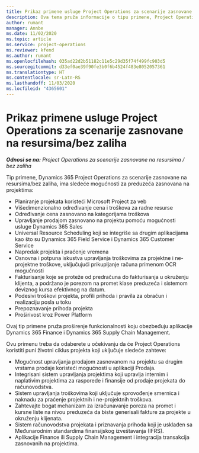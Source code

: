 ```yaml
---
title: Prikaz primene usluge Project Operations za scenarije zasnovane na resursima/bez zaliha
description: Ova tema pruža informacije o tipu primene, Project Operations za scenarije zasnovane na resursima/bez zaliha.
author: rumant
manager: Annbe
ms.date: 11/02/2020
ms.topic: article
ms.service: project-operations
ms.reviewer: kfend
ms.author: rumant
ms.openlocfilehash: 035ad22d2b51182c11e5c29d35f74f499fc903d5
ms.sourcegitcommit: d33ef0ae39f90fe3b0f6b4524f483e8052057361
ms.translationtype: HT
ms.contentlocale: sr-Latn-RS
ms.lasthandoff: 11/03/2020
ms.locfileid: "4365601"
---
```

# <a name="project-operations-for-resourcenon-stocked-based-scenarios-deployment-overview"></a>Prikaz primene usluge Project Operations za scenarije zasnovane na resursima/bez zaliha

_**Odnosi se na:** Project Operations za scenarije zasnovane na resursima / bez zaliha_

Tip primene, Dynamics 365 Project Operations za scenarije zasnovane na resursima/bez zaliha, ima sledeće mogućnosti za preduzeća zasnovana na projektima:

- Planiranje projekata koristeći Microsoft Project za veb
- Višedimenzionalno određivanje cena i troškova za radne resurse
- Određivanje cena zasnovano na kategorijama troškova
- Upravljanje prodajom zasnovano na projektu pomoću mogućnosti usluge Dynamics 365 Sales
- Universal Resource Scheduling koji se integriše sa drugim aplikacijama kao što su Dynamics 365 Field Service i Dynamics 365 Customer Service
- Napredak projekta i praćenje vremena
- Osnovna i potpuna iskustva upravljanja troškovima za projektne i ne-projektne troškove, uključujući prikupljanje računa primenom OCR mogućnosti
- Fakturisanje koje se proteže od predračuna do fakturisanja u okruženju klijenta, a podržano je porezom na promet klase preduzeća i sistemom deviznog kursa efektivnog na datum.
- Podesivi troškovi projekta, profili prihoda i pravila za obračun i realizaciju posla u toku
- Prepoznavanje prihoda projekta
- Proširivost kroz Power Platform

Ovaj tip primene pruža proširenje funkcionalnosti koju obezbeđuju aplikacije Dynamics 365 Finance i Dynamics 365 Supply Chain Management.

Ovu primenu treba da odaberete u očekivanju da će Project Operations koristiti puni životni ciklus projekta koji uključuje sledeće zahteve:

- Mogućnost upravljanja prodajom zasnovanom na projektu sa drugim vrstama prodaje koristeći mogućnosti u aplikaciji Prodaja.
- Integrisani sistem upravljanja projektima koji upravlja internim i naplativim projektima za rasporede i finansije od prodaje projekata do računovodstva.
- Sistem upravljanja troškovima koji uključuje sprovođenje smernica i naknadu za praćenje projektnih i ne-projektnih troškova.
- Zahtevajte bogat mehanizam za izračunavanje poreza na promet i kursne liste na nivou preduzeća da biste generisali fakture za projekte u okruženju klijenata.
- Sistem računovodstva projekata i priznavanja prihoda koji je usklađen sa Međunarodnim standardima finansijskog izveštavanja (IFRS).
- Aplikacije Finance ili Supply Chain Management i integracija transakcija zasnovanih na projektima.
